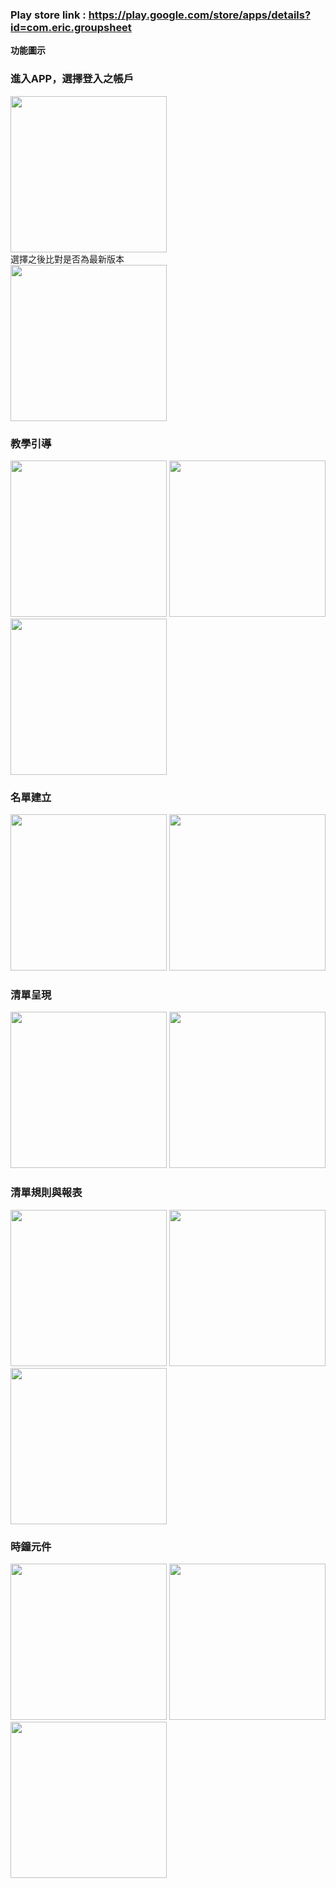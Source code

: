 ### Play store link : https://play.google.com/store/apps/details?id=com.eric.groupsheet
**功能圖示**

### 進入APP，選擇登入之帳戶<br/>
<img src="https://github.com/eric19950925/GroupSheet/blob/master/116237.jpg" width="250" />
<br/>選擇之後比對是否為最新版本<br/>
<img src="https://github.com/eric19950925/GroupSheet/blob/master/116238.jpg" width="250" />

### 教學引導<br/>
<img src="https://github.com/eric19950925/GroupSheet/blob/master/116239.jpg" width="250" />
<img src="https://github.com/eric19950925/GroupSheet/blob/master/116240.jpg" width="250" />
<img src="https://github.com/eric19950925/GroupSheet/blob/master/116241.jpg" width="250" />

### 名單建立<br/>
<img src="https://github.com/eric19950925/GroupSheet/blob/master/116242.jpg" width="250" />
<img src="https://github.com/eric19950925/GroupSheet/blob/master/116243.jpg" width="250" />

### 清單呈現<br/>
<img src="https://github.com/eric19950925/GroupSheet/blob/master/116244.jpg" width="250" />
<img src="https://github.com/eric19950925/GroupSheet/blob/master/116245.jpg" width="250" />

### 清單規則與報表<br/>
<img src="https://github.com/eric19950925/GroupSheet/blob/master/116246.jpg" width="250" />
<img src="https://github.com/eric19950925/GroupSheet/blob/master/116247.jpg" width="250" />
<img src="https://github.com/eric19950925/GroupSheet/blob/master/116248.jpg" width="250" />

### 時鐘元件<br/>
<img src="https://github.com/eric19950925/GroupSheet/blob/master/116249.jpg" width="250" />
<img src="https://github.com/eric19950925/GroupSheet/blob/master/116250.jpg" width="250" />
<img src="https://github.com/eric19950925/GroupSheet/blob/master/116251.jpg" width="250" />
